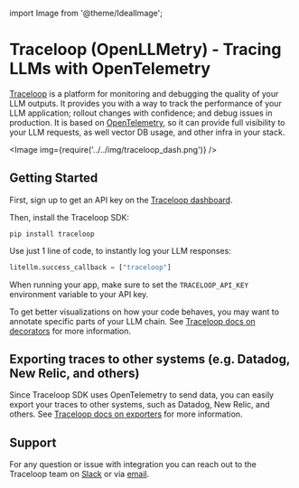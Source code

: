 import Image from '@theme/IdealImage';

# Traceloop (OpenLLMetry) - Tracing LLMs with OpenTelemetry

[Traceloop](https://traceloop.com) is a platform for monitoring and debugging the quality of your LLM outputs.
It provides you with a way to track the performance of your LLM application; rollout changes with confidence; and debug issues in production.
It is based on [OpenTelemetry](https://opentelemetry.io), so it can provide full visibility to your LLM requests, as well vector DB usage, and other infra in your stack.

<Image img={require('../../img/traceloop_dash.png')} />

## Getting Started

First, sign up to get an API key on the [Traceloop dashboard](https://app.traceloop.com/settings/api-keys).

Then, install the Traceloop SDK:

```
pip install traceloop
```

Use just 1 line of code, to instantly log your LLM responses:

```python
litellm.success_callback = ["traceloop"]
```

When running your app, make sure to set the `TRACELOOP_API_KEY` environment variable to your API key.

To get better visualizations on how your code behaves, you may want to annotate specific parts of your LLM chain. See [Traceloop docs on decorators](https://traceloop.com/docs/python-sdk/decorators) for more information.

## Exporting traces to other systems (e.g. Datadog, New Relic, and others)

Since Traceloop SDK uses OpenTelemetry to send data, you can easily export your traces to other systems, such as Datadog, New Relic, and others. See [Traceloop docs on exporters](https://traceloop.com/docs/python-sdk/exporters) for more information.

## Support

For any question or issue with integration you can reach out to the Traceloop team on [Slack](https://join.slack.com/t/traceloopcommunity/shared_invite/zt-1plpfpm6r-zOHKI028VkpcWdobX65C~g) or via [email](mailto:dev@traceloop.com).
